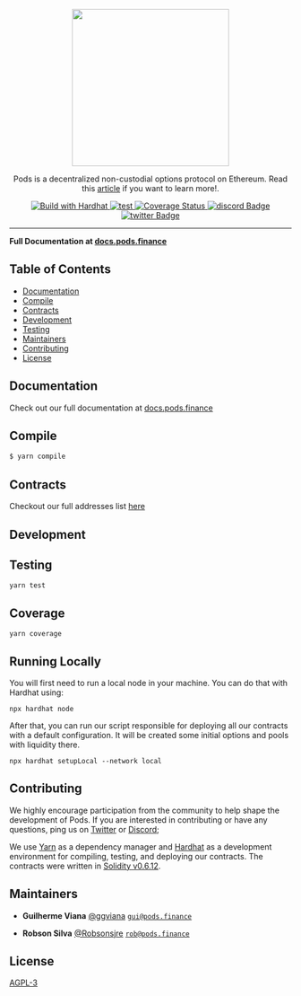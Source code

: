 <p align="center"><img src="https://rob-myfiles.s3.amazonaws.com/Logo+Pill.png" width="280px"/></p>
<p align="center">Pods is a decentralized non-custodial options protocol on Ethereum. Read this <a href="https://medium.com/podsfinance/understanding-options-5c47004f4c4" target="_blank">article</a> if you want to learn more!.</p>

<p align="center">
<!-- <a href="https://circleci.com/gh/tree/master" style="text-decoration:none;">
    <img src="https://img.shields.io/circleci/project/github/.svg" alt='CI' />
  </a> -->
  <a href="https://hardhat.org">
    <img src="https://img.shields.io/badge/build with-Hardhat-f9c937" alt="Build with Hardhat">
  </a>

  <a href="https://github.com/pods-finance/contracts/actions?query=workflow:test">
    <img src="https://github.com/pods-finance/contracts/workflows/test/badge.svg" alt="test"/>
  </a>
  
  <a href='https://coveralls.io/github/pods-finance/contracts-v2'>
    <img src='https://coveralls.io/repos/github/pods-finance/contracts-v2/badge.svg?t=1pF1aS' alt='Coverage Status' />
  </a>

  <a href="https://discord.com/channels/713910672525754459/713910672525754462">
    <img src="https://img.shields.io/discord/713910672525754459?logo=Discord" alt="discord Badge">
  </a>
  <a href="https://twitter.com/podsfinance">
    <img src="https://badgen.net/twitter/follow/podsfinance?icon=twitter" alt="twitter Badge">
  </a>
  
  
</p>


---

**Full Documentation at [docs.pods.finance](https://docs.pods.finance)**

## Table of Contents

 - [Documentation](#documentation)
 - [Compile](#compile)
 - [Contracts](#contracts)
 - [Development](#development)
 - [Testing](#testing)
 - [Maintainers](#maintainers)
 - [Contributing](#contributing)
 - [License](#license)

## Documentation

Check out our full documentation at [docs.pods.finance](https://docs.pods.finance)

## Compile

```bash
$ yarn compile
```

## Contracts

Checkout our full addresses list [here](https://pods-finance.gitbook.io/documentation/integrating-pods/smart-contracts)


## Development



## Testing

```
yarn test
```

## Coverage

```
yarn coverage
```

## Running Locally

You will first need to run a local node in your machine. You can do that with Hardhat using:

```
npx hardhat node
```

After that, you can run our script responsible for deploying all our contracts with a default configuration. It will be created some initial options and pools with liquidity there.

```
npx hardhat setupLocal --network local
```

## Contributing

We highly encourage participation from the community to help shape the development of Pods. If you are interested in
contributing or have any questions, ping us on [Twitter](https://twitter.com/pods-finance) or [Discord](https://discord.com/channels/713910672525754459/725468404139556874);

We use [Yarn](https://yarnpkg.com/) as a dependency manager and [Hardhat](https://hardhat.org/)
as a development environment for compiling, testing, and deploying our contracts. The contracts were written in [Solidity v0.6.12](https://github.com/ethereum/solidity).

## Maintainers

 - **Guilherme Viana**
 [@ggviana](https://github.com/ggviana)
 [`gui@pods.finance`](mailto:gui@pods.finance)

 - **Robson Silva**
 [@Robsonsjre](https://github.com/Robsonsjre)
 [`rob@pods.finance`](mailto:rob@pods.finance)

## License

[AGPL-3](./blob/master/LICENSE)
